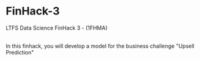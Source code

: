 # FinHack-3
LTFS Data Science FinHack 3 - (1FHMA) 

<br> In this finhack, you will develop a model for the business challenge "Upsell Prediction"</br>















